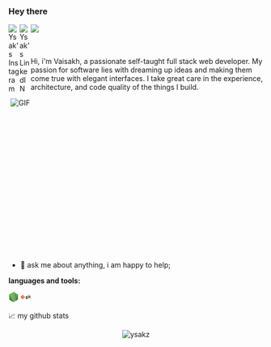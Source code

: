 ### Hey there 
<a href="https://www.instagram.com/ysakz/">
  <img align="left" alt="Ysak's Instagram" width="22px" src="https://raw.githubusercontent.com/hussainweb/hussainweb/main/icons/instagram.png" />
</a>

<a href="https://www.linkedin.com/in/vaisakh-mohanan/">
  <img align="left" alt="Ysak's LinkedIN" width="22px" src="https://raw.githubusercontent.com/peterthehan/peterthehan/master/assets/linkedin.svg" />
</a>

![](https://visitor-badge.glitch.me/badge?page_id=vaisakh-mohanan)

<br />

Hi, i'm Vaisakh, a passionate self-taught full stack web developer. My passion for software lies with dreaming up ideas and making them come true with elegant interfaces. I take great care in the experience, architecture, and code quality of the things I build.




  <img align="right" alt="GIF" src="https://github.com/vaisakh-mohanan/blob/master/code.gif?raw=true" width="500" height="320" />
  
- 💬 ask me about anything, i am happy to help;

**languages and tools:**  


<code><img height="20" src="https://raw.githubusercontent.com/github/explore/80688e429a7d4ef2fca1e82350fe8e3517d3494d/topics/nodejs/nodejs.png"></code>
<code><img height="20" src="https://raw.githubusercontent.com/github/explore/80688e429a7d4ef2fca1e82350fe8e3517d3494d/topics/git/git.png"></code>


📈 my github stats

<p align="center"> <img src="https://github-readme-stats.vercel.app/api?username=vaisakh-mohanan&show_icons=true&theme=gotham" alt="ysakz" />





